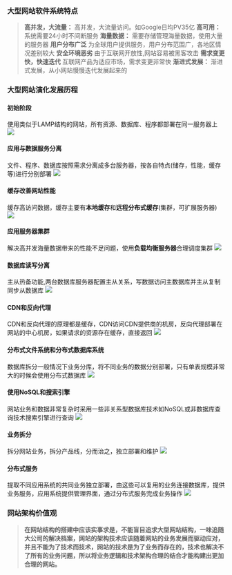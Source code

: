 ### 大型网站软件系统特点
>**高并发，大流量：** 高并发，大流量访问。如Google日均PV35亿
**高可用：** 系统需要24小时不间断服务
**海量数据：** 需要存储管理海量数据，使用大量的服务器
**用户分布广泛** 为全球用户提供服务，用户分布范围广，各地区情况差别较大
**安全环境恶劣** 由于互联网开放性,网站容易被黑客攻击
**需求变更快，快速迭代** 互联网产品为适应市场，需求变更非常快
**渐进式发展：** 渐进式发展，从小网站慢慢迭代发展起来的

<!-- more -->

### 大型网站演化发展历程
#### 初始阶段
使用类似于LAMP结构的网站，所有资源、数据库、程序都部署在同一服务器上
![](http://static.tmaczhao.cn/images/large_website_notes/large_website_archi_1.1.png)

#### 应用与数据服务分离
文件、程序、数据库按照需求分离成多台服务器，按各自特点(储存，性能，缓存等)进行分别部署
![](http://static.tmaczhao.cn/images/large_website_notes/large_website_archi_1.2.png)

#### **缓存**改善网站性能
缓存高访问数据，缓存主要有**本地缓存**和**远程分布式缓存**(集群，可扩展服务器)
![](http://static.tmaczhao.cn/images/large_website_notes/large_website_archi_1.3.png)

#### 应用服务器集群
解决高并发海量数据带来的性能不足问题，使用**负载均衡服务器**合理调度集群
![](http://static.tmaczhao.cn/images/large_website_notes/large_website_archi_1.4.png)

#### 数据库读写分离
主从热备功能,两台数据库服务器配置主从关系，写数据访问主数据库并主从复制同步从数据库
![](http://static.tmaczhao.cn/images/large_website_notes/large_website_archi_1.5.png)

#### CDN和反向代理
CDN和反向代理的原理都是缓存，CDN访问CDN提供商的机房，反向代理部署在网站的中心机房，如果请求的资源存在缓存，直接返回
![](http://static.tmaczhao.cn/images/large_website_notes/large_website_archi_1.6.png)

#### 分布式文件系统和分布式数据库系统
数据库拆分一般情况下业务分库，将不同业务的数据分别部署，只有单表规模非常大的时候会使用分布式数据库
![](http://static.tmaczhao.cn/images/large_website_notes/large_website_archi_1.7.png)

#### 使用NoSQL和搜索引擎
网站业务和数据非常复杂时采用一些非关系型数据库技术如NoSQL或非数据库查询技术搜索引擎进行查询
![](http://static.tmaczhao.cn/images/large_website_notes/large_website_archi_1.8.png)

#### 业务拆分
拆分网站业务，拆分产品线，分而治之，独立部署和维护
![](http://static.tmaczhao.cn/images/large_website_notes/large_website_archi_1.9.png)

#### 分布式服务
提取不同应用系统的共同业务独立部署，由这些可以复用的业务连接数据库，提供业务服务，应用系统提供管理界面，通过分布式服务完成业务操作
![](http://static.tmaczhao.cn/images/large_website_notes/large_website_archi_1.10.png)


### 网站架构价值观
>**在网站结构的搭建中应该实事求是，不能盲目追求大型网站结构，一味追随大公司的解决档案，网站的架构技术应该随着网站的业务发展而驱动应对，并且不能为了技术而技术，网站的技术是为了业务而存在的，技术也解决不了所有的业务问题，所以将业务逻辑和技术架构合理的结合才能构建出更加合理的网站。**
